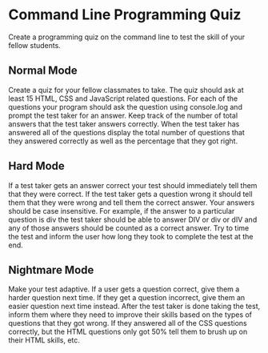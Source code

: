 # Command Line Programming Quiz

Create a programming quiz on the command line to test the skill of your fellow students.

## Normal Mode

Create a quiz for your fellow classmates to take. The quiz should ask at least 15 HTML, CSS and JavaScript related questions. For each of the questions your program should ask the question using console.log and prompt the test taker for an answer. Keep track of the number of total answers that the test taker answers correctly. When the test taker has answered all of the questions display the total number of questions that they answered correctly as well as the percentage that they got right.

## Hard Mode

If a test taker gets an answer correct your test should immediately tell them that they were correct. If the test taker gets a question wrong it should tell them that they were wrong and tell them the correct answer.
Your answers should be case insensitive. For example, if the answer to a particular question is div the test taker should be able to answer DIV or div or dIV and any of those answers should be counted as a correct answer.
Try to time the test and inform the user how long they took to complete the test at the end.

## Nightmare Mode

Make your test adaptive. If a user gets a question correct, give them a harder question next time. If they get a question incorrect, give them an easier question next time instead.
After the test taker is done taking the test, inform them where they need to improve their skills based on the types of questions that they got wrong. If they answered all of the CSS questions correctly, but the HTML questions only got 50% tell them to brush up on their HTML skills, etc.
